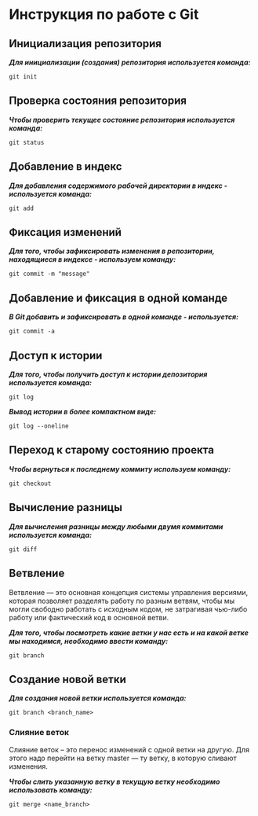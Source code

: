 # **Инструкция по работе с Git**

## Инициализация репозитория 

***Для инициализации (создания) репозитория используется команда:***

    git init 

## Проверка состояния репозитория

***Чтобы проверить текущее состояние репозитория используется команда:***

    git status

## Добавление в индекс
***Для добавления содержимого рабочей директории в индекс - используется команда:***

    git add

## Фиксация изменений
***Для того, чтобы зафиксировать изменения в репозитории, находящиеся в индексе - используем команду:*** 

    git commit -m "message"

## Добавление и фиксация в одной команде
***В Git добавить и зафиксировать в одной команде - используется:***

    git commit -a

## Доступ к истории
***Для того, чтобы получить доступ к истории депозитория используется команда:***

    git log

 ***Вывод истории в более компактном виде:***


    git log --oneline

## Переход к старому состоянию проекта
***Чтобы вернуться к последнему коммиту используем команду:***

    git checkout

## Вычисление разницы
***Для вычисления разницы между любыми двумя коммитами используется команда:***

    git diff


## Ветвление
Ветвление — это основная концепция системы управления версиями, которая позволяет разделять работу по разным ветвям, чтобы мы могли свободно работать с исходным кодом, не затрагивая чью-либо работу или фактический код в основной ветви.

***Для того, чтобы посмотреть какие ветки у нас есть и на какой ветке мы находимся, необходимо ввести команду:***

    git branch

## Создание новой ветки
***Для создания новой ветки используется команда:***

    git branch <branch_name>

### Слияние веток
Слияние веток – это перенос изменений с одной ветки на другую. Для этого надо перейти на ветку master — ту ветку, в которую сливают изменения.

***Чтобы слить указанную ветку в текущую ветку необходимо использовать команду:***

    git merge <name_branch>

